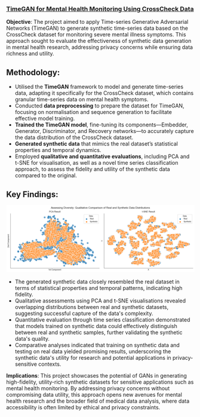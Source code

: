 ### [TimeGAN for Mental Health Monitoring Using CrossCheck Data](https://github.com/telhouni/TimeGAN)

**Objective**: The project aimed to apply Time-series Generative Adversarial Networks (TimeGAN) to generate synthetic time-series data based on the CrossCheck dataset for monitoring severe mental illness symptoms. This approach sought to evaluate the effectiveness of synthetic data generation in mental health research, addressing privacy concerns while ensuring data richness and utility.

**Methodology**:
----------------

*   Utilised the **TimeGAN** framework to model and generate time-series data, adapting it specifically for the CrossCheck dataset, which contains granular time-series data on mental health symptoms.
*   Conducted **data preprocessing** to prepare the dataset for TimeGAN, focusing on normalisation and sequence generation to facilitate effective model training.
*   **Trained the TimeGAN model**, fine-tuning its components—Embedder, Generator, Discriminator, and Recovery networks—to accurately capture the data distribution of the CrossCheck dataset.
*   **Generated synthetic data** that mimics the real dataset’s statistical properties and temporal dynamics.
*   Employed **qualitative and quantitative evaluations**, including PCA and t-SNE for visualisation, as well as a novel time series classification approach, to assess the fidelity and utility of the synthetic data compared to the original.

**Key Findings**:
-----------------

<img src="images/pca_tsne.png?raw=true"/>

*   The generated synthetic data closely resembled the real dataset in terms of statistical properties and temporal patterns, indicating high fidelity.
*   Qualitative assessments using PCA and t-SNE visualisations revealed overlapping distributions between real and synthetic datasets, suggesting successful capture of the data's complexity.
*   Quantitative evaluation through time series classification demonstrated that models trained on synthetic data could effectively distinguish between real and synthetic samples, further validating the synthetic data's quality.
*   Comparative analyses indicated that training on synthetic data and testing on real data yielded promising results, underscoring the synthetic data's utility for research and potential applications in privacy-sensitive contexts.

**Implications**: This project showcases the potential of GANs in generating high-fidelity, utility-rich synthetic datasets for sensitive applications such as mental health monitoring. By addressing privacy concerns without compromising data utility, this approach opens new avenues for mental health research and the broader field of medical data analysis, where data accessibility is often limited by ethical and privacy constraints.
